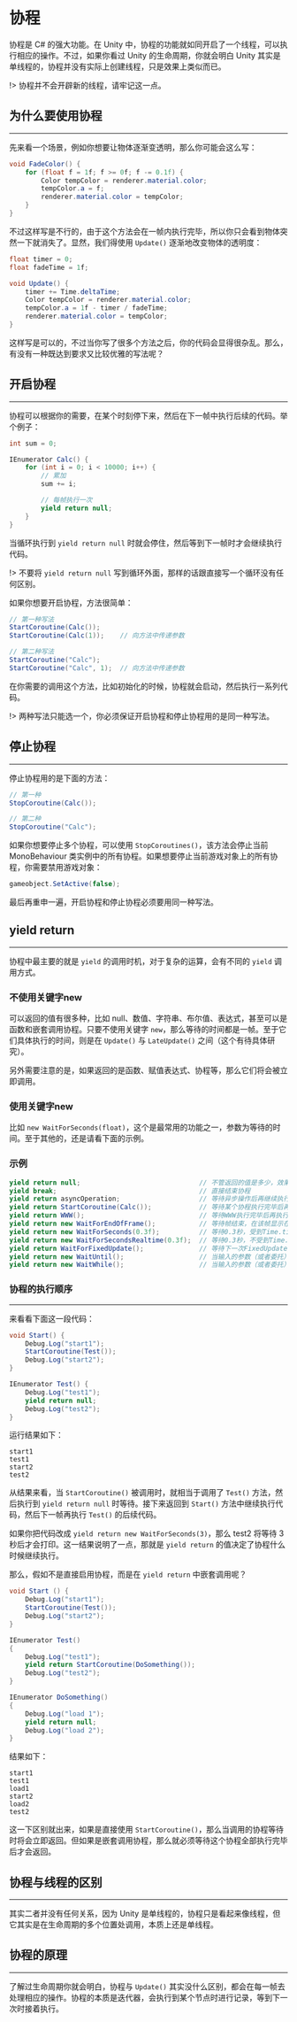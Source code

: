 # 协程

协程是 C# 的强大功能。在 Unity 中，协程的功能就如同开启了一个线程，可以执行相应的操作。不过，如果你看过 Unity 的生命周期，你就会明白 Unity 其实是单线程的，协程并没有实际上创建线程，只是效果上类似而已。

!> 协程并不会开辟新的线程，请牢记这一点。

## 为什么要使用协程

---

先来看一个场景，例如你想要让物体逐渐变透明，那么你可能会这么写：

```csharp
void FadeColor() {
    for (float f = 1f; f >= 0f; f -= 0.1f) {
        Color tempColor = renderer.material.color;
        tempColor.a = f;
        renderer.material.color = tempColor;
    }
}
```

不过这样写是不行的，由于这个方法会在一帧内执行完毕，所以你只会看到物体突然一下就消失了。显然，我们得使用 `Update()` 逐渐地改变物体的透明度：

```csharp
float timer = 0;
float fadeTime = 1f;

void Update() {
    timer += Time.deltaTime;
    Color tempColor = renderer.material.color;
    tempColor.a = 1f - timer / fadeTime;
    renderer.material.color = tempColor;
}
```

这样写是可以的，不过当你写了很多个方法之后，你的代码会显得很杂乱。那么，有没有一种既达到要求又比较优雅的写法呢？

## 开启协程

---

协程可以根据你的需要，在某个时刻停下来，然后在下一帧中执行后续的代码。举个例子：

```csharp
int sum = 0;

IEnumerator Calc() {
    for (int i = 0; i < 10000; i++) {
        // 累加
        sum += i;

        // 每帧执行一次
        yield return null;
    }
}
```

当循环执行到 `yield return null` 时就会停住，然后等到下一帧时才会继续执行代码。

!> 不要将 `yield return null` 写到循环外面，那样的话跟直接写一个循环没有任何区别。

如果你想要开启协程，方法很简单：

```csharp
// 第一种写法
StartCoroutine(Calc());
StartCoroutine(Calc(1));    // 向方法中传递参数

// 第二种写法
StartCoroutine("Calc");
StartCoroutine("Calc", 1);  // 向方法中传递参数
```

在你需要的调用这个方法，比如初始化的时候，协程就会启动，然后执行一系列代码。

!> 两种写法只能选一个，你必须保证开启协程和停止协程用的是同一种写法。

## 停止协程

---

停止协程用的是下面的方法：

```csharp
// 第一种
StopCoroutine(Calc());

// 第二种
StopCoroutine("Calc");
```

如果你想要停止多个协程，可以使用 `StopCoroutines()`，该方法会停止当前 MonoBehaviour 类实例中的所有协程。如果想要停止当前游戏对象上的所有协程，你需要禁用游戏对象：

```csharp
gameobject.SetActive(false);
```

最后再重申一遍，开启协程和停止协程必须要用同一种写法。

## yield return

---

协程中最主要的就是 `yield` 的调用时机，对于复杂的运算，会有不同的 `yield` 调用方式。

### 不使用关键字new

可以返回的值有很多种，比如 null、数值、字符串、布尔值、表达式，甚至可以是函数和嵌套调用协程。只要不使用关键字 `new`，那么等待的时间都是一帧。至于它们具体执行的时间，则是在 `Update()` 与 `LateUpdate()` 之间（这个有待具体研究）。

另外需要注意的是，如果返回的是函数、赋值表达式、协程等，那么它们将会被立即调用。

### 使用关键字new

比如 `new WaitForSeconds(float)`，这个是最常用的功能之一，参数为等待的时间。至于其他的，还是请看下面的示例。

### 示例

```csharp
yield return null;                              // 不管返回的值是多少，效果都是下一帧再继续执行代码
yield break;                                    // 直接结束协程
yield return asyncOperation;                    // 等待异步操作后再继续执行
yield return StartCoroutine(Calc());            // 等待某个协程执行完毕后再执行代码
yield return WWW();                             // 等待WWW执行完毕后再执行代码
yield return new WaitForEndOfFrame();           // 等待帧结束，在该帧显示在屏幕之前执行
yield return new WaitForSeconds(0.3f);          // 等待0.3秒，受到Time.timeScale的影响
yield return new WaitForSecondsRealtime(0.3f);  // 等待0.3秒，不受到Time.timeScale的影响
yield return WaitForFixedUpdate();              // 等待下一次FixedUpdate开始时再执行后续代码
yield return new WaitUntil();                   // 当输入的参数（或者委托）为true的时等待，如:yield return new WaitUntil(() => frame >= 10);
yield return new WaitWhile();                   // 当输入的参数（或者委托）为false的时候等待，如:yield return new WaitWhile(() => frame < 10);
```

### 协程的执行顺序

---

来看看下面这一段代码：

```csharp
void Start() {
    Debug.Log("start1");
    StartCoroutine(Test());
    Debug.Log("start2");
}

IEnumerator Test() {
    Debug.Log("test1");
    yield return null;
    Debug.Log("test2");
}
```

运行结果如下：

    start1
    test1
    start2
    test2

从结果来看，当 `StartCoroutine()` 被调用时，就相当于调用了 `Test()` 方法，然后执行到 `yield return null` 时等待。接下来返回到 `Start()` 方法中继续执行代码，然后下一帧再执行 `Test()` 的后续代码。

如果你把代码改成 `yield return new WaitForSeconds(3)`，那么 test2 将等待 3 秒后才会打印。这一结果说明了一点，那就是 `yield return` 的值决定了协程什么时候继续执行。

那么，假如不是直接启用协程，而是在 `yield return` 中嵌套调用呢？

```csharp
void Start () {
    Debug.Log("start1");
    StartCoroutine(Test());
    Debug.Log("start2");
}

IEnumerator Test()
{
    Debug.Log("test1");
    yield return StartCoroutine(DoSomething());
    Debug.Log("test2");
}

IEnumerator DoSomething()
{
    Debug.Log("load 1");
    yield return null;
    Debug.Log("load 2");
}
```

结果如下：

    start1
    test1
    load1
    start2
    load2
    test2

这一下区别就出来，如果是直接使用 `StartCoroutine()`，那么当调用的协程等待时将会立即返回。但如果是嵌套调用协程，那么就必须等待这个协程全部执行完毕后才会返回。

## 协程与线程的区别

---

其实二者并没有任何关系，因为 Unity 是单线程的，协程只是看起来像线程，但它其实是在生命周期的多个位置处调用，本质上还是单线程。

## 协程的原理

---

了解过生命周期你就会明白，协程与 `Update()` 其实没什么区别，都会在每一帧去处理相应的操作。协程的本质是迭代器，会执行到某个节点时进行记录，等到下一次时接着执行。